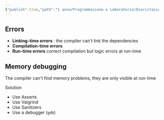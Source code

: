 ```yaml
---
{"publish":true,"path":"1 anno/Programmazione e Laboratorio/Esercitazioni/Debugging.md","permalink":"/1 anno/Programmazione e Laboratorio/Esercitazioni/Debugging/","PassFrontmatter":true}
---
```


## Errors
* __Linking-time errors__ : the compiler can't link the dependencies 
* __Compilation-time errors__ 
* __Run-time errors__ correct compilation but logic errors at run-time

## Memory debugging

The compiler can't find memory problems, they are only visible at run-time

Solution
+ Use Asserts
+ Use Valgrind
+ Use Sanitizers
+ Use a debugger (`gdb`)
